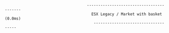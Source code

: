                                         -----------------------------------------
                                          ESX Legacy / Market with basket (0.0ms)
                                           ------------------------------------



